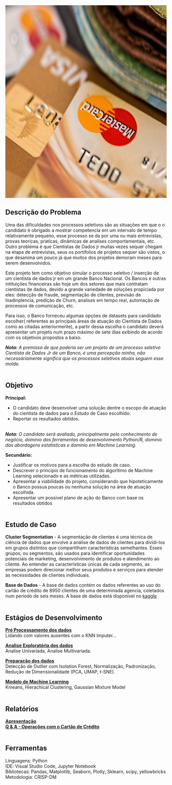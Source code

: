 <center><img src="/images/pexels-pixabay-259200.jpg" alt="logo" width="800" height="600"/></center>

## Descrição do Problema
Uma das dificuldades nos processos seletivos são as situações em que o o candidato é obrigado a mostrar competencia em um intervalo de tempo relativamente pequeno, esse processo se da por uma ou mais entrevistas, provas teoricas, praticas, dinâmicas de analises comportamentais, etc. Outro problema é que Cientistas de Dados jr muitas vezes sequer chegam na etapa de entrevistas, seus os portifolios de projetos sequer são vistos, o que desanima um pouco já que muitos dos projetos demoram meses para serem desenvolvidos. 

Este projeto tem como objetivo simular o processo seletivo / inserção de um cientista de dados jr em um grande Banco Nacional. Os Bancos e outras intituições financeiras são hoje um dos setores que mais contratam cientistas de dados, devido a grande variedade de soluções propiciada por eles: detecção de fraude, segmentação de clientes, previsão de Inadinplencia, predição de Churn, analises em tempo real, automação de processos de comunicação, etc. 

Para isso, o Banco forneceu algumas opções de datasets para candidado escolher( referentes as principais áreas de atuação do Cientista de Dados como as citadas anteriormente), a partir dessa escolha o candidato deverá apresentar um projeto num prazo máximo de sete dias exibindo de acordo com os objetivos propostos a baixo.

<i>**Nota:** A premissa de que poderia ser um projeto de um processo seletivo Cientista de Dados Jr de um Banco, é uma percepção minha, não necessáriamente significa que os processos seletivos atuais seguem esse molde.</i><br><br>


## Objetivo
**Principal:**
* O candidato deve desenvolver uma solução dentre o escopo de atuação do cientista de dados para o Estudo de Caso escolhido.
* Reportar os resultados obtidos. 
<br><br>

<i>**Nota:** O candidato será avaliado, principalmente pelo conhecimento de negócio, dominio das ferramentas de desenvolvimento Python/R, dominio das abordagens estatisticas e domínio em Machine Learning.</i>


**Secundário:**
* Justificar os motivos para a escolha do estudo de caso.
* Descrever o principio de funcionamento do algoritimo de Machine Learning selecionado e as métricas utilizadas.
* Apresentar a viabilidade do projeto, considerando que hipoteticamente o Banco possua poucas ou nenhuma solução na área de atuação escolhida.
* Apresentar um possivel plano de ação do Banco com base os resultados obtidos<br><br>

## Estudo de Caso

**Cluster Segmentation** - A segmentação de clientes é uma técnica de ciência de dados que envolve a análise de dados de clientes para dividi-los em grupos distintos que compartilham características semelhantes. Esses grupos, ou segmentos, são usados ​​para identificar oportunidades potenciais de marketing, desenvolvimento de produtos e atendimento ao cliente. Ao entender as características únicas de cada segmento, as empresas podem direcionar melhor seus produtos e serviços para atender às necessidades de clientes individuais.

**Base de Dados** - A base de dados contém os dados referentes ao uso do cartão de crédito de 8950 clientes de uma determinada agencia, coletados num periodo de seis meses. A base de dados está disponivel no [kaggle](https://www.kaggle.com/datasets/arjunbhasin2013/ccdata)<br><br>


## Estágios de Desenvolvimento
[**Pré Processamento dos dados**](https://github.com/alyssonvidal/Bank-Marketing-Cluster/blob/main/notebooks/bank_market.ipynb)<br>
Lidando com valores ausentes com o KNN Imputer...

[**Analise Exploratória dos dados**](https://github.com/alyssonvidal/Bank-Marketing-Cluster/blob/main/notebooks/bank_market.ipynb)<br>
Analise Univariada, Analise Multivariada.

[**Preparação dos dados**](https://github.com/alyssonvidal/Bank-Marketing-Cluster/blob/main/notebooks/bank_market.ipynb)<br>
Detecção de Outlier com Isolation Forest, Normalização, Padronização, Redução de Dimensionalidade (PCA, UMAP, t-SNE).

[**Modelo de Machine Learning**](https://github.com/alyssonvidal/Bank-Marketing-Cluster/blob/main/notebooks/bank_market.ipynb)<br>
 Kmeans, Hierachical Clustering, Gaussian Mixture Model<br><br>


## Relatórios
[**Apresentação**](https://github.com/alyssonvidal/Bank-Marketing-Cluster/blob/main/reports/resultados.md)<br>
[**Q & A - Operações com o Cartão de Crédito**](https://github.com/alyssonvidal/Bank-Marketing-Cluster/blob/main/reports/qa.md)<br><br>


## Ferramentas
Linguagens: Python<br>
IDE: Visual Studio Code, Jupyter Notebook<br>
Bibliotecas: Pandas, Matplotlib, Seaborn, Plotly, Sklearn, scipy, yellowbricks<br>
Metodologia: CRISP-DM<br>